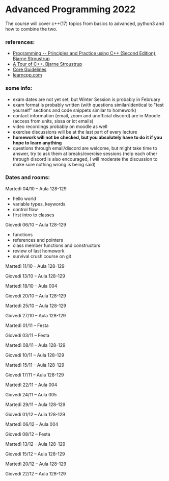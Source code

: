 # Advanced Programming 2022

The course will cover c++(17) topics from basics to advanced, python3 and how to combine the two.

### references:
 - [Programming -- Principles and Practice using C++ (Second Edition), Bjarne Stroustrup ](https://www.stroustrup.com/programming.html)
 - [A Tour of C++, Bjarne Stroustrup](https://www.stroustrup.com/Tour.html)
 - [Core Guidelines](https://isocpp.github.io/CppCoreGuidelines/CppCoreGuidelines)
 - [learncpp.com](https://www.learncpp.com/)
 

### some info:
 - exam dates are not yet set, but Winter Session is probably in February
 - exam format is probably written (with questions similar/identical to "test yourself" sections and code snippets similar to homework)
 - contact information (email, zoom and unofficial discord) are in Moodle (access from units, sissa or ict emails)
 - video recordings probably on moodle as well
 - exercise discussions will be at the last part of every lecture
 - **homework will not be checked, but you absolutely have to do it if you hope to learn anything**
 - questions through email/discord are welcome, but might take time to answer, try to ask them at breaks/exercise sessions (help each other through discord is also encouraged, I will moderate the discussion to make sure nothing wrong is being said)

### Dates and rooms:

Martedì 04/10 – Aula 128-129

 - hello world
 - variable types, keywords
 - control flow
 - first intro to classes

Giovedì 06/10 – Aula 128-129
 - functions
 - references and pointers
 - class member functions and constructors 
 - review of last homework
 - survival crush course on git

Martedì 11/10 – Aula 128-129

Giovedì 13/10 – Aula 128-129

Martedì 18/10 – Aula 004

Giovedì 20/10 – Aula 128-129

Martedì 25/10 – Aula 128-129

Giovedì 27/10 – Aula 128-129

Martedì 01/11 – Festa

Giovedì 03/11 – Festa

Martedì 08/11 – Aula 128-129

Giovedì 10/11 – Aula 128-129

Martedì 15/11 – Aula 128-129

Giovedì 17/11 – Aula 128-129

Martedì 22/11  – Aula 004

Giovedì 24/11 – Aula 005

Martedì 29/11 – Aula 128-129

Giovedì 01/12 – Aula 128-129

Martedì 06/12 – Aula 004

Giovedì 08/12 – Festa

Martedì 13/12 – Aula 128-129

Giovedì 15/12 – Aula 128-129

Martedì 20/12 – Aula 128-129

Giovedì 22/12 – Aula 128-129